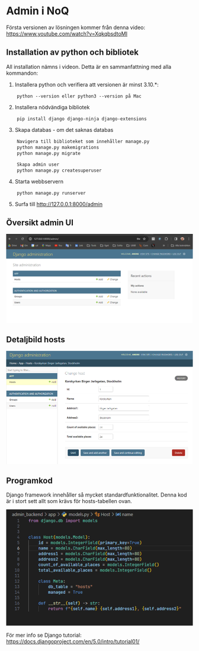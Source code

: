 # Admin i NoQ
Första versionen av lösningen kommer från denna video: https://www.youtube.com/watch?v=XqkqbsdtoMI

## Installation av python och bibliotek
All installation nämns i videon. Detta är en sammanfattning med alla kommandon:

1. Installera python och verifiera att versionen är minst 3.10.*:
```
    python --version eller python3 --version på Mac
```    

2. Installera nödvändiga bibliotek
```
    pip install django django-ninja django-extensions
```
3. Skapa databas - om det saknas databas
```
    Navigera till biblioteket som innehåller manage.py
    python manage.py makemigrations
    python manage.py migrate
```
```
    Skapa admin user
    python manage.py createsuperuser
```
4. Starta webbservern 
```
    python manage.py runserver
```
5. Surfa till http://127.0.0.1:8000/admin 

## Översikt admin UI
![Alt text](docs/admin.png)
## Detaljbild hosts
![Alt text](docs/hosts.png)

## Programkod
Django framework innehåller så mycket standardfunktionalitet. Denna kod är i stort sett allt som krävs för hosts-tabellen ovan.

![Alt text](docs/programkod.png)

För mer info se Django tutorial: https://docs.djangoproject.com/en/5.0/intro/tutorial01/